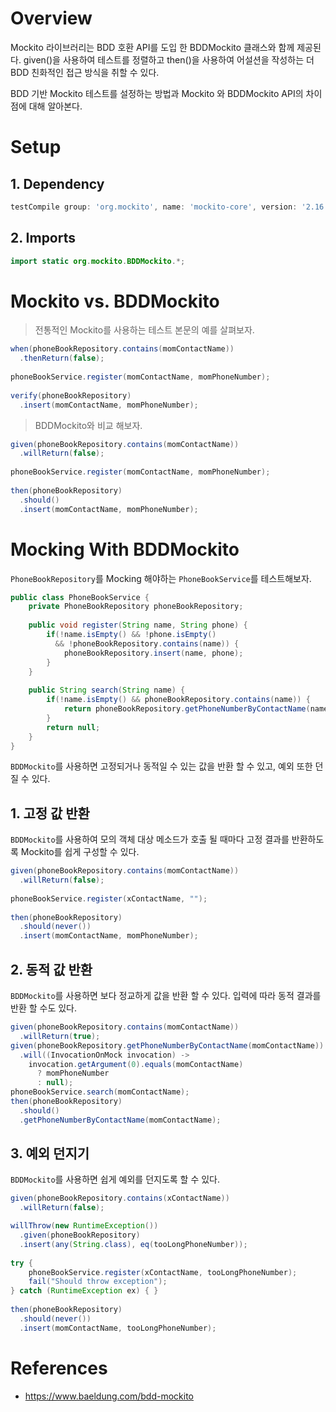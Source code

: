 # Overview
Mockito 라이브러리는 BDD 호환 API를 도입 한 BDDMockito 클래스와 함께 제공된다. given()을 사용하여 테스트를 정렬하고 then()을 사용하여 
어설션을 작성하는 더 BDD 친화적인 접근 방식을 취할 수 있다.

BDD 기반 Mockito 테스트를 설정하는 방법과 Mockito 와 BDDMockito API의 차이점에 대해 알아본다.

# Setup
## 1. Dependency
~~~groovy
testCompile group: 'org.mockito', name: 'mockito-core', version: '2.16.0'
~~~
## 2. Imports
~~~java
import static org.mockito.BDDMockito.*;
~~~

# Mockito vs. BDDMockito
> 전통적인 Mockito를 사용하는 테스트 본문의 예를 살펴보자.
~~~java
when(phoneBookRepository.contains(momContactName))
  .thenReturn(false);
 
phoneBookService.register(momContactName, momPhoneNumber);
 
verify(phoneBookRepository)
  .insert(momContactName, momPhoneNumber);
~~~
> BDDMockito와 비교 해보자.
~~~java
given(phoneBookRepository.contains(momContactName))
  .willReturn(false);
 
phoneBookService.register(momContactName, momPhoneNumber);
 
then(phoneBookRepository)
  .should()
  .insert(momContactName, momPhoneNumber);
~~~

# Mocking With BDDMockito
`PhoneBookRepository`를 Mocking 해야하는 `PhoneBookService`를 테스트해보자.
~~~java
public class PhoneBookService {
    private PhoneBookRepository phoneBookRepository;
 
    public void register(String name, String phone) {
        if(!name.isEmpty() && !phone.isEmpty()
          && !phoneBookRepository.contains(name)) {
            phoneBookRepository.insert(name, phone);
        }
    }
 
    public String search(String name) {
        if(!name.isEmpty() && phoneBookRepository.contains(name)) {
            return phoneBookRepository.getPhoneNumberByContactName(name);
        }
        return null;
    }
}
~~~
`BDDMockito`를 사용하면 고정되거나 동적일 수 있는 값을 반환 할 수 있고, 예외 또한 던질 수 있다.
## 1. 고정 값 반환
`BDDMockito`를 사용하여 모의 객체 대상 메소드가 호출 될 때마다 고정 결과를 반환하도록 Mockito를 쉽게 구성할 수 있다.
~~~java
given(phoneBookRepository.contains(momContactName))
  .willReturn(false);
 
phoneBookService.register(xContactName, "");
 
then(phoneBookRepository)
  .should(never())
  .insert(momContactName, momPhoneNumber);
~~~
## 2. 동적 값 반환
`BDDMockito`를 사용하면 보다 정교하게 값을 반환 할 수 있다. 입력에 따라 동적 결과를 반환 할 수도 있다.
~~~java
given(phoneBookRepository.contains(momContactName))
  .willReturn(true);
given(phoneBookRepository.getPhoneNumberByContactName(momContactName))
  .will((InvocationOnMock invocation) ->
    invocation.getArgument(0).equals(momContactName) 
      ? momPhoneNumber 
      : null);
phoneBookService.search(momContactName);
then(phoneBookRepository)
  .should()
  .getPhoneNumberByContactName(momContactName);
~~~
## 3. 예외 던지기
`BDDMockito`를 사용하면 쉽게 예외를 던지도록 할 수 있다.
~~~java
given(phoneBookRepository.contains(xContactName))
  .willReturn(false);

willThrow(new RuntimeException())
  .given(phoneBookRepository)
  .insert(any(String.class), eq(tooLongPhoneNumber));
 
try {
    phoneBookService.register(xContactName, tooLongPhoneNumber);
    fail("Should throw exception");
} catch (RuntimeException ex) { }
 
then(phoneBookRepository)
  .should(never())
  .insert(momContactName, tooLongPhoneNumber);
~~~

# References
* https://www.baeldung.com/bdd-mockito